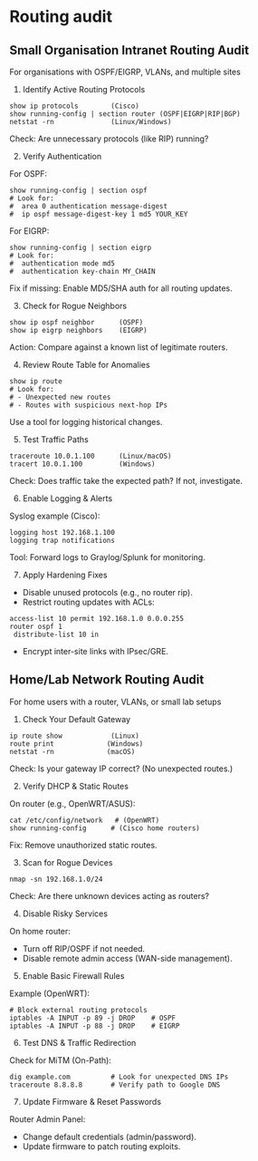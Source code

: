 # Routing audit

## Small Organisation Intranet Routing Audit

For organisations with OSPF/EIGRP, VLANs, and multiple sites

1. Identify Active Routing Protocols

```
show ip protocols        (Cisco)  
show running-config | section router (OSPF|EIGRP|RIP|BGP)  
netstat -rn              (Linux/Windows)
```

Check: Are unnecessary protocols (like RIP) running?

2. Verify Authentication

For OSPF:

```
show running-config | section ospf
# Look for:
#  area 0 authentication message-digest  
#  ip ospf message-digest-key 1 md5 YOUR_KEY
```

For EIGRP:

```
show running-config | section eigrp  
# Look for:  
#  authentication mode md5  
#  authentication key-chain MY_CHAIN  
```

Fix if missing: Enable MD5/SHA auth for all routing updates.

3. Check for Rogue Neighbors

```
show ip ospf neighbor      (OSPF)  
show ip eigrp neighbors    (EIGRP)
```

Action: Compare against a known list of legitimate routers.

4. Review Route Table for Anomalies

```
show ip route  
# Look for:  
# - Unexpected new routes  
# - Routes with suspicious next-hop IPs 
```

Use a tool for logging historical changes.

5. Test Traffic Paths

```
traceroute 10.0.1.100      (Linux/macOS)  
tracert 10.0.1.100         (Windows) 
```

Check: Does traffic take the expected path? If not, investigate.

6. Enable Logging & Alerts

Syslog example (Cisco):

```
logging host 192.168.1.100  
logging trap notifications
```

Tool: Forward logs to Graylog/Splunk for monitoring.

7. Apply Hardening Fixes

* Disable unused protocols (e.g., no router rip).
* Restrict routing updates with ACLs:

```
access-list 10 permit 192.168.1.0 0.0.0.255  
router ospf 1  
 distribute-list 10 in 
```

* Encrypt inter-site links with IPsec/GRE.

## Home/Lab Network Routing Audit

For home users with a router, VLANs, or small lab setups

1. Check Your Default Gateway

```
ip route show            (Linux)  
route print             (Windows)  
netstat -rn             (macOS) 
```

Check: Is your gateway IP correct? (No unexpected routes.)

2. Verify DHCP & Static Routes

On router (e.g., OpenWRT/ASUS):

```
cat /etc/config/network   # (OpenWRT)  
show running-config      # (Cisco home routers)
```

Fix: Remove unauthorized static routes.

3. Scan for Rogue Devices

```
nmap -sn 192.168.1.0/24 
```

Check: Are there unknown devices acting as routers?

4. Disable Risky Services

On home router:

* Turn off RIP/OSPF if not needed.
* Disable remote admin access (WAN-side management).

5. Enable Basic Firewall Rules

Example (OpenWRT):

```
# Block external routing protocols  
iptables -A INPUT -p 89 -j DROP    # OSPF  
iptables -A INPUT -p 88 -j DROP    # EIGRP
```

6. Test DNS & Traffic Redirection

Check for MiTM (On-Path):

```
dig example.com          # Look for unexpected DNS IPs  
traceroute 8.8.8.8       # Verify path to Google DNS 
```

7. Update Firmware & Reset Passwords

Router Admin Panel:

* Change default credentials (admin/password).
* Update firmware to patch routing exploits.

